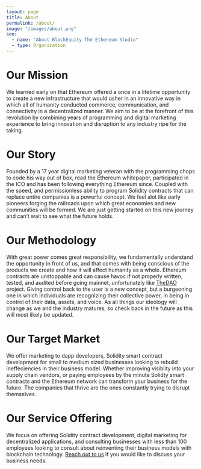 ```yaml
---
layout: page
title: About
permalink: /about/
image: "/images/about.png"
seo:
  - name: "About BlockEquity The Ethereum Studio"
  - type: Organization
---
```


# Our Mission

We learned early on that Ethereum offered a once in a lifetime opportunity to create a new infrastructure that would usher in an innovative way in which all of humanity conducted commerce, communication, and connectivity in a decentralized manner. We aim to be at the forefront of this revolution by combining years of programming and digital marketing experience to bring innovation and disruption to any industry ripe for the taking.

# Our Story

Founded by a 17 year digital marketing veteran with the programming chops to code his way out of box, read the Ethereum whitepaper, participated in the ICO and has been following everything Ethereum since. Coupled with the speed, and permissionless ability to program Solidity contracts that can replace entire companies is a powerful concept. We feel alot like early pioneers forging the railroads upon which great economies and new communities will be formed. We are just getting started on this new journey and can’t wait to see what the future holds.

# Our Methodology

With great power comes great responsibility, we fundamentally understand the opportunity in front of us, and that comes with being conscious of the products we create and how it will affect humanity as a whole. Ethereum contracts are unstoppable and can cause havoc if not properly written, tested, and audited before going mainnet, unfortunately like [TheDAO](<https://en.wikipedia.org/wiki/The_DAO_(organization)>) project. Giving control back to the user is a new concept, but a burgeoning one in which individuals are recognizing their collective power, in being in control of their data, assets, and voice. As all things our ideology will change as we and the industry matures, so check back in the future as this will most likely be updated.

# Our Target Market

We offer marketing to dapp developers, Solidity smart contract development for small to medium sized businesses looking to rebuild ineffeciencies in their business model. Whether improving visiblity into your supply chain vendors, or paying employees by the minute Solidty smart contracts and the Ethereum network can transform your business for the future. The companies that thrive are the ones constantly trying to disrupt themselves.

# Our Service Offering

We focus on offering Solidity contract development, digital marketing for decentralized applications, and consulting businesses with less than 100 employees looking to consult about reinventing their business models with blockchain technology. [Reach out to us](/contact) if you would like to discuss your business needs.

